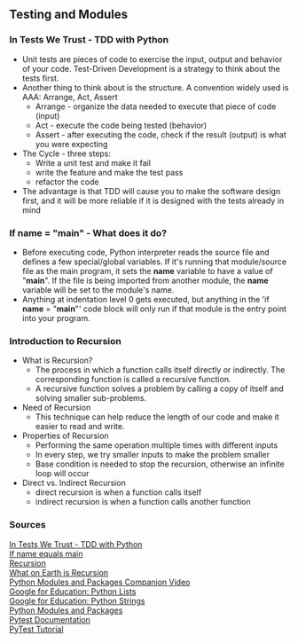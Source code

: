 ## Testing and Modules

### In Tests We Trust - TDD with Python

- Unit tests are pieces of code to exercise the input, output and behavior of your code. Test-Driven Development is a strategy to think about the tests first.
- Another thing to think about is the structure. A convention widely used is AAA: Arrange, Act, Assert
  - Arrange - organize the data needed to execute that piece of code (input)
  - Act - execute the code being tested (behavior)
  - Assert - after executing the code, check if the result (output) is what you were expecting
- The Cycle - three steps:
  - Write a unit test and make it fail
  - write the feature and make the test pass
  - refactor the code
- The advantage is that TDD will cause you to make the software design first, and it will be more reliable if it is designed with the tests already in mind

### If __name__ = "__main__" - What does it do?

- Before executing code, Python interpreter reads the source file and defines a few special/global variables. If it's running that module/source file as the main program, it sets the __name__ variable to have a value of "__main__". If the file is being imported from another module, the __name__ variable will be set to the module's name.
- Anything at indentation level 0 gets executed, but anything in the 'if __name__ = "__main__"' code block will only run if that module is the entry point into your program.

### Introduction to Recursion

- What is Recursion?
  - The process in which a function calls itself directly or indirectly. The corresponding function is called a recursive function.
  - A recursive function solves a problem by calling a copy of itself and solving smaller sub-problems.
- Need of Recursion
  - This technique can help reduce the length of our code and make it easier to read and write.
- Properties of Recursion
  - Performing the same operation multiple times with different inputs
  - In every step, we try smaller inputs to make the problem smaller
  - Base condition is needed to stop the recursion, otherwise an infinite loop will occur
- Direct vs. Indirect Recursion
  - direct recursion is when a function calls itself
  - indirect recursion is when a function calls another function

### Sources

[In Tests We Trust - TDD with Python](https://code.likeagirl.io/in-tests-we-trust-tdd-with-python-af69f47e6932)<br>
[If name equals main](https://www.geeksforgeeks.org/what-does-the-if-__name__-__main__-do/)<br>
[Recursion](https://www.geeksforgeeks.org/introduction-to-recursion-data-structure-and-algorithm-tutorials/)<br>
[What on Earth is Recursion](https://www.youtube.com/watch?v=Mv9NEXX1VHc)<br>
[Python Modules and Packages Companion Video](https://realpython.com/courses/python-modules-packages/)<br>
[Google for Education: Python Lists](https://developers.google.com/edu/python/lists)<br>
[Google for Education: Python Strings](https://developers.google.com/edu/python/strings)<br>
[Python Modules and Packages](https://realpython.com/python-modules-packages/)<br>
[Pytest Documentation](https://docs.pytest.org/en/latest/)<br>
[PyTest Tutorial](https://www.guru99.com/pytest-tutorial.html)<br>